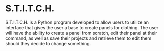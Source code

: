 # S.T.I.T.C.H.
S.T.I.T.C.H. is a Python program developed to allow users to utilize an interface that gives the user a base to create panels for clothing. The user will have the ability to create a panel from scratch, edit their panel at their command, as well as save their projects and retrieve them to edit them should they decide to change something. 
